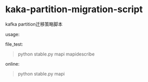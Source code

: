 # kaka-partition-migration-script
kafka partition迁移策略脚本

usage:

file_test:
>python stable.py mapi mapidescribe

online:
>python stable.py mapi
